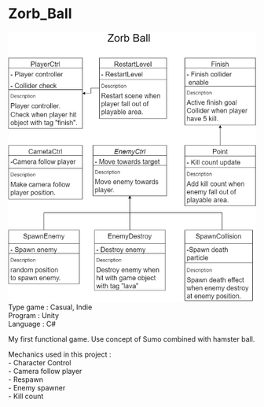 # Zorb_Ball
![](Images/Zorb_ball.png)  
	Type game : Casual, Indie  
	Program : Unity  
	Language : C#  
	
My first functional game. Use concept of Sumo combined with hamster ball.  
  
Mechanics used in this project :  
	- Character Control  
	- Camera follow player    
	- Respawn  
	- Enemy spawner  
        - Kill count  

